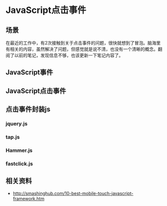 # JavaScript点击事件
## 场景
在最近的工作中，有2次接触到关于点击事件的问题，很快就想到了冒泡。脑海里有相关的内容，虽然解决了问题，但感觉就是说不清，也没有一个清晰的概念。翻阅了以前的笔记，发现信息不够，也该更新一下笔记内容了。
## JavaScript事件

## JavaScript点击事件

## 点击事件封装js
### jquery.js 
### tap.js 
### Hammer.js 
### fastclick.js

## 相关资料
- http://smashinghub.com/10-best-mobile-touch-javascript-framework.htm
